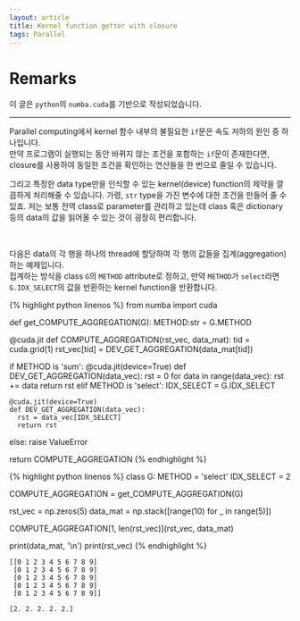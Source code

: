 ```yaml
---
layout: article
title: Kernel function getter with closure
tags: Parallel
---
```


# Remarks
이 글은 `python`의 `numba.cuda`를 기반으로 작성되었습니다.

<!--more-->

--- 

Parallel computing에서 kernel 함수 내부의 불필요한 `if`문은 속도 저하의 원인 중 하나입니다.  
만약 프로그램이 실행되는 동안 바뀌지 않는 조건을 포함하는 `if`문이 존재한다면, closure를 사용하여 동일한 조건을 확인하는 연산들을 한 번으로 줄일 수 있습니다.  

그리고 특정한 data type만을 인식할 수 있는 kernel(device) function의 제약을 깔끔하게 처리해줄 수 있습니다. 가령, `str` type을 가진 변수에 대한 조건을 만들어 줄 수 있죠. 저는 보통 전역 class로 parameter를 관리하고 있는데 class 혹은 dictionary 등의 data의 값을 읽어올 수 있는 것이 굉장히 편리합니다.

<br>

다음은 data의 각 행을 하나의 thread에 할당하여 각 행의 값들을 집계(aggregation)하는 예제입니다.  
집계하는 방식을 class `G`의 `METHOD` attribute로 정하고, 만약 `METHOD`가 `select`라면 `G.IDX_SELECT`의 값을 반환하는 kernel function을 반환합니다. 


{% highlight python linenos %}
from numba import cuda


def get_COMPUTE_AGGREGATION(G):
  METHOD:str = G.METHOD
  
  @cuda.jit
  def COMPUTE_AGGREGATION(rst_vec, data_mat):
    tid = cuda.grid(1)
    rst_vec[tid] = DEV_GET_AGGREGATION(data_mat[tid])
  
  if METHOD is 'sum':
    @cuda.jit(device=True)
    def DEV_GET_AGGREGATION(data_vec):
      rst = 0
      for data in range(data_vec):
        rst += data
      return rst
  elif METHOD is 'select':
    IDX_SELECT = G.IDX_SELECT
    
    @cuda.jit(device=True)
    def DEV_GET_AGGREGATION(data_vec):
      rst = data_vec[IDX_SELECT]
      return rst
  else:
    raise ValueError
  
  return COMPUTE_AGGREGATION
{% endhighlight %}


{% highlight python linenos %}
class G:
    METHOD = 'select'
    IDX_SELECT = 2
    
COMPUTE_AGGREGATION = get_COMPUTE_AGGREGATION(G)

rst_vec  = np.zeros(5)
data_mat = np.stack([range(10) for _ in range(5)])

COMPUTE_AGGREGATION[1, len(rst_vec)](rst_vec, data_mat)

print(data_mat, '\n')
print(rst_vec)
{% endhighlight %}

```
[[0 1 2 3 4 5 6 7 8 9]
 [0 1 2 3 4 5 6 7 8 9]
 [0 1 2 3 4 5 6 7 8 9]
 [0 1 2 3 4 5 6 7 8 9]
 [0 1 2 3 4 5 6 7 8 9]]
 
[2. 2. 2. 2. 2.]
```
